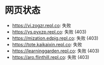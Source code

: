 # 网页状态
- https://vi.zogzr.repl.co: 失败
- https://ys.pyxzp.repl.co: 失败 (403)
- https://mization.edpjg.repl.co: 失败 (403)
- https://tote.kaikaixin.repl.co: 失败
- https://learninggarden.repl.co: 失败 (403)
- https://aro.flinthill.repl.co: 失败 (403)
